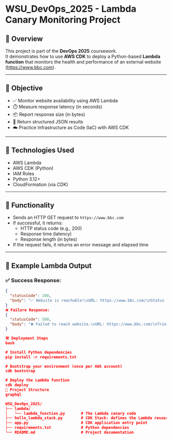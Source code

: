 
# WSU_DevOps_2025 - Lambda Canary Monitoring Project

## 📌 Overview
This project is part of the **DevOps 2025** coursework.  
It demonstrates how to use **AWS CDK** to deploy a Python-based **Lambda function** that monitors the health and performance of an external website (https://www.bbc.com).

---

## 🚀 Objective
- ✅ Monitor website availability using AWS Lambda
- ⏱️ Measure response latency (in seconds)
- 📦 Report response size (in bytes)
- 📄 Return structured JSON results
- ☁️ Practice Infrastructure as Code (IaC) with AWS CDK

---

## 🧰 Technologies Used
- AWS Lambda
- AWS CDK (Python)
- IAM Roles
- Python 3.12+
- CloudFormation (via CDK)

---

## 🧠 Functionality
- Sends an HTTP GET request to `https://www.bbc.com`
- If successful, it returns:
  - HTTP status code (e.g., 200)
  - Response time (latency)
  - Response length (in bytes)
- If the request fails, it returns an error message and elapsed time

---

## 🧪 Example Lambda Output

### ✅ Success Response:
```json
{
  "statusCode": 200,
  "body": "✅ Website is reachable!\nURL: https://www.bbc.com/\nStatus Code: 200\nLatency: 0.42 seconds\nResponse Size: 178254 bytes"
}
❌ Failure Response:
{
  "statusCode": 500,
  "body": "❌ Failed to reach website.\nURL: https://www.bbc.com/\nTried for: 3.10 seconds"
}

🛠️ Deployment Steps
bash

# Install Python dependencies
pip install -r requirements.txt

# Bootstrap your environment (once per AWS account)
cdk bootstrap

# Deploy the Lambda function
cdk deploy
📂 Project Structure
graphql

WSU_DevOps_2025/
├── lambda/
│   └── lambda_function.py       # The Lambda canary code
├── hello_lambda_stack.py        # CDK Stack: defines the Lambda resource
├── app.py                       # CDK application entry point
├── requirements.txt             # Python dependencies
└── README.md                    # Project documentation
